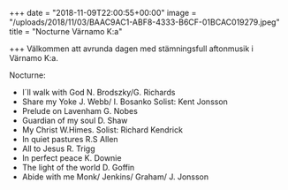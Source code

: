 +++
date = "2018-11-09T22:00:55+00:00"
image = "/uploads/2018/11/03/BAAC9AC1-ABF8-4333-B6CF-01BCAC019279.jpeg"
title = "Nocturne Värnamo K:a"

+++
Välkommen att avrunda dagen med stämningsfull aftonmusik i Värnamo K:a.

Nocturne:

* I´ll walk with God​ N. Brodszky/G. Richards
* Share my Yoke​ J. Webb/ I. Bosanko  Solist: Kent Jonsson
* Prelude on Lavenham ​G. Nobes
* Guardian of my soul​ D. Shaw
* My Christ​​ W.Himes.  Solist: Richard Kendrick​
* In quiet pastures ​R.S Allen
* All to Jesus​​ R. Trigg
* In perfect peace ​K. Downie
* The light of the world ​D. Goffin
* Abide with me ​Monk/ Jenkins/ Graham/ J. Jonsson